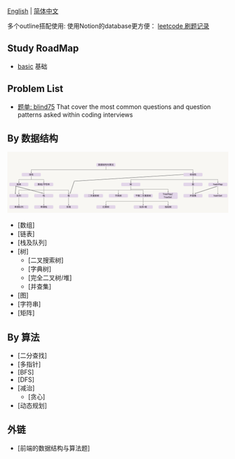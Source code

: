 [English](./README.md) | [简体中文](.)

多个outline搭配使用: 使用Notion的database更方便： [leetcode 刷题记录](https://rust-wood-d05.notion.site/7fbe8b6a72294767a22ab7a11d0e7216?v=affd922f1c594366a63cfeea7f2a152e&pvs=4)

## Study RoadMap

- [basic](./docs/Basic.md) 基础

## Problem List

- [题单: blind75](./docs/Blind75.md) That cover the most common questions and question patterns asked within coding interviews

## By 数据结构

![preview](./docs/images/data-structure-zh.jpg)

- [数组]
- [链表]
- [栈及队列]
- [树]
  - [二叉搜索树]
  - [字典树]
  - [完全二叉树/堆]
  - [并查集]
- [图]
- [字符串]
- [矩阵]

## By 算法

- [二分查找]
- [多指针]
- [BFS]
- [DFS]
- [减治]
  - [贪心]
- [动态规划]

## 外链

- [前端的数据结构与算法题]
